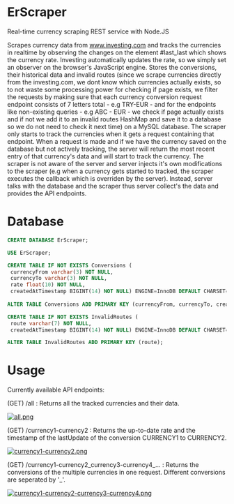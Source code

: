 # ErScraper
Real-time currency scraping REST service with Node.JS

Scrapes currency data from www.investing.com and tracks the currencies in realtime by observing the changes on the element #last_last which shows the currency rate. Investing automatically updates the rate, so we simply set an observer on the browser's JavaScript engine. Stores the conversions, their historical data and invalid routes (since we scrape currencies directly from the investing.com, we dont know which currencies actually exists, so to not waste some processing power for checking if page exists, we filter the requests by making sure that each currency conversion request endpoint consists of 7 letters total - e.g TRY-EUR - and for the endpoints like non-existing queries - e.g ABC - EUR - we check if page actually exists and if not we add it to an invalid routes HashMap and save it to a database so we do not need to check it next time) on a MySQL database. The scraper only starts to track the currencies when it gets a request containing that endpoint. When a request is made and if we have the currency saved on the database but not actively tracking, the server will return the most recent entry of that currency's data and will start to track the currency. The scraper is not aware of the server and server injects it's own modifications to the scraper (e.g when a currency gets started to tracked, the scraper executes the callback which is overriden by the server). Instead, server talks with the database and the scraper thus server collect's the data and provides the API endpoints.

# Database

```sql
CREATE DATABASE ErScraper;

USE ErScraper;

CREATE TABLE IF NOT EXISTS Conversions (
 currencyFrom varchar(3) NOT NULL,
 currencyTo varchar(3) NOT NULL,
 rate float(10) NOT NULL,
 createdAtTimestamp BIGINT(14) NOT NULL) ENGINE=InnoDB DEFAULT CHARSET=latin1;
 
ALTER TABLE Conversions ADD PRIMARY KEY (currencyFrom, currencyTo, createdAtTimestamp);

CREATE TABLE IF NOT EXISTS InvalidRoutes (
 route varchar(7) NOT NULL,
 createdAtTimestamp BIGINT(14) NOT NULL) ENGINE=InnoDB DEFAULT CHARSET=latin1;

ALTER TABLE InvalidRoutes ADD PRIMARY KEY (route);
```

# Usage
Currently available API endpoints:

(GET) /all  : Returns all the tracked currencies and their data.

[![all.png](https://i.postimg.cc/4xd2HQ9b/all.png)](https://postimg.cc/hfk1HxMf)

(GET) /currency1-currency2 : Returns the up-to-date rate and the timestamp of the lastUpdate of the conversion CURRENCY1 to CURRENCY2.

[![currency1-currency2.png](https://i.postimg.cc/Y0CYDbkd/currency1-currency2.png)](https://postimg.cc/BLRjX5jF)

(GET) /currency1-currency2_currency3-currency4_... : Returns the conversions of the multiple currencies in one request. Different conversions are seperated by '_'.

[![currency1-currency2-currency3-currency4.png](https://i.postimg.cc/Z5t0CVgX/currency1-currency2-currency3-currency4.png)](https://postimg.cc/F7ph6ghx)

